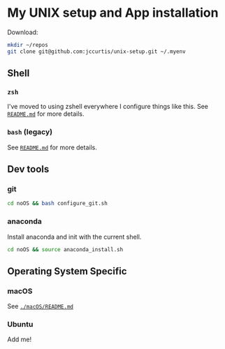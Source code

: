 # My UNIX setup and App installation

Download:

```bash
mkdir ~/repos
git clone git@github.com:jccurtis/unix-setup.git ~/.myenv
```

## Shell

### `zsh`

I've moved to using zshell everywhere I configure things like this. See
[`README.md`](./shell/zsh/README.md) for more details.

### `bash` (legacy)

See [`README.md`](./shell/bash/README.md) for more details.

## Dev tools

### git

```bash
cd noOS && bash configure_git.sh
```

### anaconda

Install anaconda and init with the current shell.

```bash
cd noOS && source anaconda_install.sh
```

## Operating System Specific

### macOS

See [`./macOS/README.md`](./macOS/README.md)

### Ubuntu

Add me!
